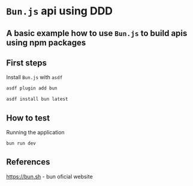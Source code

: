 # `Bun.js` api using DDD

## A basic example how to use `Bun.js` to build apis using npm packages

## First steps

Install `Bun.js` with `asdf`

```bash
asdf plugin add bun
```

```bash
asdf install bun latest
```

## How to test

Running the application

```bash
bun run dev
```

## References

https://bun.sh - bun oficial website
